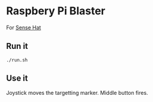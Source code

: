 # Raspbery Pi Blaster

For [Sense Hat](https://www.raspberrypi.org/products/sense-hat/)

## Run it

`./run.sh`

## Use it

Joystick moves the targetting marker. Middle button fires.

